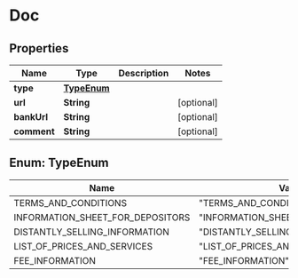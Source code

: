 

# Doc


## Properties

| Name | Type | Description | Notes |
|------------ | ------------- | ------------- | -------------|
|**type** | [**TypeEnum**](#TypeEnum) |  |  |
|**url** | **String** |  |  [optional] |
|**bankUrl** | **String** |  |  [optional] |
|**comment** | **String** |  |  [optional] |



## Enum: TypeEnum

| Name | Value |
|---- | -----|
| TERMS_AND_CONDITIONS | &quot;TERMS_AND_CONDITIONS&quot; |
| INFORMATION_SHEET_FOR_DEPOSITORS | &quot;INFORMATION_SHEET_FOR_DEPOSITORS&quot; |
| DISTANTLY_SELLING_INFORMATION | &quot;DISTANTLY_SELLING_INFORMATION&quot; |
| LIST_OF_PRICES_AND_SERVICES | &quot;LIST_OF_PRICES_AND_SERVICES&quot; |
| FEE_INFORMATION | &quot;FEE_INFORMATION&quot; |



